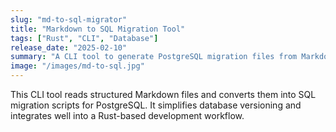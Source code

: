 ```yaml
---
slug: "md-to-sql-migrator"
title: "Markdown to SQL Migration Tool"
tags: ["Rust", "CLI", "Database"]
release_date: "2025-02-10"
summary: "A CLI tool to generate PostgreSQL migration files from Markdown documents."
image: "/images/md-to-sql.jpg"
---
```


This CLI tool reads structured Markdown files and converts them into SQL migration scripts for PostgreSQL. It simplifies database versioning and integrates well into a Rust-based development workflow.

